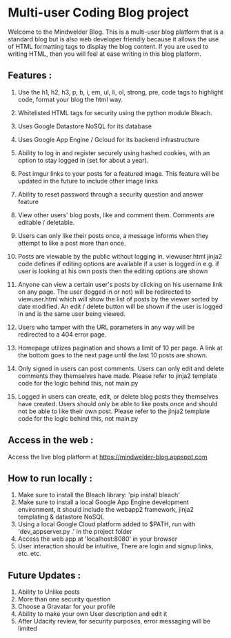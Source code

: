 # Multi-user Coding Blog project

Welcome to the Mindwelder Blog. This is a multi-user blog platform that is a standard blog but is also web developer friendly because it allows the use of HTML formatting tags to display the blog content. If you are used to writing HTML, then you will feel at ease writing in this blog platform. 

Features :
----------
1. Use the h1, h2, h3, p, b, i, em, ul, li, ol, strong, pre, code tags to highlight code, format your blog the html way.
2. Whitelisted HTML tags for security using the python module Bleach.
3. Uses Google Datastore NoSQL for its database
4. Uses Google App Engine / Gcloud for its backend infrastructure
5. Ability to log in and register securely using hashed cookies, with an option to stay logged in (set for about a year).
6. Post imgur links to your posts for a featured image. This feature will be updated in the future to include other image links
7. Ability to reset password through a security question and answer feature
8. View other users' blog posts, like and comment them. Comments are editable / deletable.
9. Users can only like their posts once, a message informs when they attempt to like a post more than once.
10. Posts are viewable by the public without logging in. viewuser.html jinja2 code defines if editing options are available if a user is logged in
    e.g. if user is looking at his own posts then the editing options are shown
11. Anyone can view a certain user's posts by clicking on his username link on any page. The user (logged in or not) will be redirected to
    viewuser.html which will show the list of posts by the viewer sorted by date modified. An edit / delete button will be shown if the user is
    logged in and is the same user being viewed.
11. Users who tamper with the URL parameters in any way will be redirected to a 404 error page.
12. Homepage utilizes pagination and shows a limit of 10 per page. A link at the bottom goes to the next page until the last 10 posts are shown.

13. Only signed in users can post comments. Users can only edit and delete comments they themselves have made. Please refer to jinja2 template code for
    the logic behind this, not main.py

14. Logged in users can create, edit, or delete blog posts they themselves have created. Users should only be able to like posts once and should not be able 
    to like their own post. Please refer to the jinja2 template code for the logic behind this, not main.py


Access in the web :
-------------------
Access the live blog platform at https://mindwelder-blog.appspot.com


How to run locally :
--------------------
1. Make sure to install the Bleach library: 'pip install bleach'
2. Make sure to install a local Google App Engine development environment, it should include the webapp2 framework, jinja2 templating & datastore NoSQL
3. Using a local Google Cloud platform added to $PATH, run with 'dev_appserver.py .' in the project folder
4. Access the web app at 'localhost:8080' in your browser
5. User interaction should be intuitive, There are login and signup links, etc. etc.


Future Updates :
----------------
1. Ability to Unlike posts
2. More than one security question
3. Choose a Gravatar for your profile
4. Ability to make your own User description and edit it
5. After Udacity review, for security purposes, error messaging will be limited